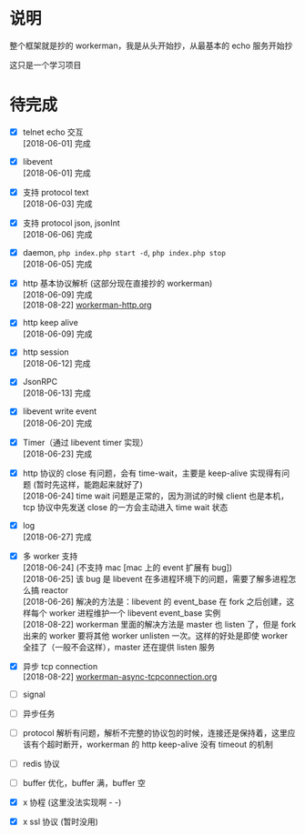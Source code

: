 # 说明
整个框架就是抄的 workerman，我是从头开始抄，从最基本的 echo 服务开始抄

这只是一个学习项目

# 待完成
- [x] telnet echo 交互<br>
  [2018-06-01] 完成<br>

- [x] libevent<br>
  [2018-06-01] 完成<br>

- [x] 支持 protocol text<br>
  [2018-06-03] 完成<br>

- [x] 支持 protocol json, jsonInt<br>
  [2018-06-06] 完成<br>

- [x] daemon, `php index.php start -d`, `php index.php stop`<br>
  [2018-06-05] 完成<br>

- [x] http 基本协议解析 (这部分现在直接抄的 workerman)<br>
  [2018-06-09] 完成<br>
  [2018-08-22] [workerman-http.org](https://github.com/sunznx/SimpleWorkerman/blob/master/workerman-http.org)<br>

- [x] http keep alive<br>
  [2018-06-09] 完成<br>

- [x] http session<br>
  [2018-06-12] 完成<br>

- [x] JsonRPC<br>
  [2018-06-13] 完成<br>

- [x] libevent write event<br>
  [2018-06-20] 完成<br>

- [x] Timer（通过 libevent timer 实现）<br>
  [2018-06-23] 完成<br>

- [x] http 协议的 close 有问题，会有 time-wait，主要是 keep-alive 实现得有问题 (暂时先这样，能跑起来就好了)<br>
  [2018-06-24] time wait 问题是正常的，因为测试的时候 client 也是本机，tcp 协议中先发送 close 的一方会主动进入 time wait 状态<br>

- [x] log<br>
  [2018-06-27] 完成<br>

- [x] 多 worker 支持<br>
  [2018-06-24] (不支持 mac [mac 上的 event 扩展有 bug])<br>
  [2018-06-25] 该 bug 是 libevent 在多进程环境下的问题，需要了解多进程怎么搞 reactor<br>
  [2018-06-26] 解决的方法是：libevent 的 event_base 在 fork 之后创建，这样每个 worker 进程维护一个 libevent event_base 实例<br>
  [2018-08-22] workerman 里面的解决方法是 master 也 listen 了，但是 fork 出来的 worker 要将其他 worker unlisten 一次。这样的好处是即使 worker 全挂了（一般不会这样），master 还在提供 listen 服务

- [x] 异步 tcp connection<br>
  [2018-08-22] [workerman-async-tcpconnection.org](https://github.com/sunznx/SimpleWorkerman/blob/master/workerman-async-tcpconnection.org)<br>

- [ ] signal<br>
- [ ] 异步任务<br>
- [ ] protocol 解析有问题，解析不完整的协议包的时候，连接还是保持着，这里应该有个超时断开，workerman 的 http keep-alive 没有 timeout 的机制<br>
- [ ] redis 协议<br>
- [ ] buffer 优化，buffer 满，buffer 空<br>
- [x] x 协程 (这里没法实现啊 - -)<br>
- [x] x ssl 协议 (暂时没用)<br>
